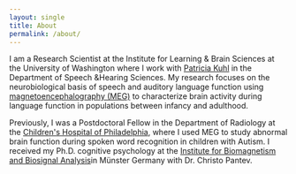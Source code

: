 ```yaml
---
layout: single
title: About
permalink: /about/
---
```


I am a Research Scientist at the Institute for Learning & Brain Sciences at the University of Washington where I work with [Patricia Kuhl](http://ilabs.uw.edu/institute-faculty/bio/i-labs-patricia-k-kuhl-phd) in the Department of Speech &Hearing Sciences. My research focuses on the neurobiological basis of speech and auditory language function using [magnetoencephalography (MEG)](https://en.wikipedia.org/wiki/Magnetoencephalography) to characterize brain activity during language function in populations between infancy and adulthood.


Previously, I was a Postdoctoral Fellow in the Department of Radiology at the [Children's Hospital of Philadelphia](http://www.chop.edu/treatments/magnetoencephalography-meg-scan), where I used MEG to study abnormal brain function during spoken word recognition in children with Autism. I received my Ph.D. cognitive psychology at the [Institute for Biomagnetism and Biosignal Analysis](https://campus.uni-muenster.de/biomag/startseite/)in Münster Germany with Dr. Christo Pantev.